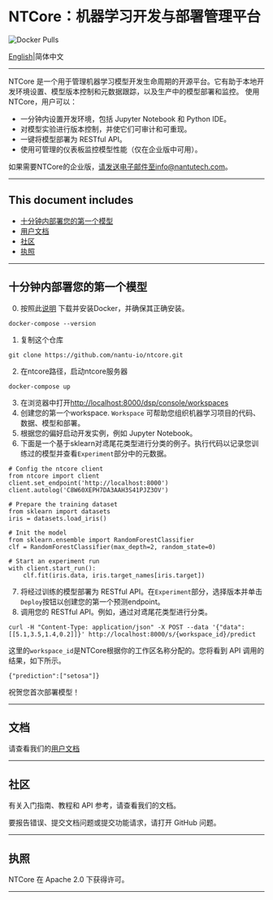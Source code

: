 # NTCore：机器学习开发与部署管理平台

![Docker Pulls](https://img.shields.io/docker/pulls/ntcore/webserver)

[English](https://github.com/nantutech/ntcore/blob/main/README.md)|简体中文

----

NTCore 是一个用于管理机器学习模型开发生命周期的开源平台。它有助于本地开发环境设置、模型版本控制和元数据跟踪，以及生产中的模型部署和监控。
使用 NTCore，用户可以：

* 一分钟内设置开发环境，包括 Jupyter Notebook 和 Python IDE。
* 对模型实验进行版本控制，并使它们可审计和可重现。
* 一键将模型部署为 RESTful API。
* 使用可管理的仪表板监控模型性能（仅在企业版中可用）。

如果需要NTCore的企业版，请发送电子邮件至info@nantutech.com。 

----

## This document includes

- [十分钟内部署您的第一个模型](#十分钟内部署您的第一个模型)
- [用户文档](#文档)
- [社区](#社区)
- [执照](#执照)

----

## 十分钟内部署您的第一个模型

0. 按照此[说明](https://docs.docker.com/get-started/#download-and-install-docker) 下载并安装Docker，并确保其正确安装。
```
docker-compose --version
```
1. 复制这个仓库
``` 
git clone https://github.com/nantu-io/ntcore.git
```
2. 在ntcore路径，启动ntcore服务器
```
docker-compose up
```
3. 在浏览器中打开[http://localhost:8000/dsp/console/workspaces](http://localhost:8000/dsp/console/workspaces)
4. 创建您的第一个workspace. `Workspace` 可帮助您组织机器学习项目的代码、数据、模型和部署。  
5. 根据您的偏好启动开发实例，例如 Jupyter Notebook。
6. 下面是一个基于sklearn对鸢尾花类型进行分类的例子。执行代码以记录您训练过的模型并查看`Experiment`部分中的元数据。
```
# Config the ntcore client
from ntcore import client
client.set_endpoint('http://localhost:8000')
client.autolog('C8W60XEPH7DA3AAH3S41PJZ3OV')

# Prepare the training dataset
from sklearn import datasets
iris = datasets.load_iris()

# Init the model
from sklearn.ensemble import RandomForestClassifier
clf = RandomForestClassifier(max_depth=2, random_state=0)

# Start an experiment run
with client.start_run():
    clf.fit(iris.data, iris.target_names[iris.target])
```
7. 将经过训练的模型部署为 RESTful API。在`Experiment`部分，选择版本并单击`Deploy`按钮以创建您的第一个预测endpoint。
8. 调用您的 RESTful API。例如，通过对鸢尾花类型进行分类。
```
curl -H "Content-Type: application/json" -X POST --data '{"data": [[5.1,3.5,1.4,0.2]]}' http://localhost:8000/s/{workspace_id}/predict
```
这里的`workspace_id`是NTCore根据你的工作区名称分配的。您将看到 API 调用的结果，如下所示。  
```
{"prediction":["setosa"]}
```
祝贺您首次部署模型！

---

## 文档
请查看我们的[用户文档](https://nantu-io.github.io/ntcore-doc/#/zh-cn/)

----

## 社区

有关入门指南、教程和 API 参考，请查看我们的文档。

要报告错误、提交文档问题或提交功能请求，请打开 GitHub 问题。

----

## 执照

NTCore 在 Apache 2.0 下获得许可。

----
